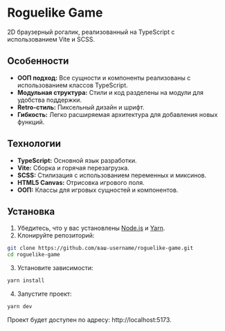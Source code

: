 # Roguelike Game

2D браузерный рогалик, реализованный на TypeScript с использованием Vite и SCSS.

<!-- ![Screenshot](screenshot.png) -->

## Особенности

- **ООП подход:** Все сущности и компоненты реализованы с использованием классов TypeScript.
- **Модульная структура:** Стили и код разделены на модули для удобства поддержки.
- **Retro-стиль:** Пиксельный дизайн и шрифт.
- **Гибкость:** Легко расширяемая архитектура для добавления новых функций.

## Технологии

- **TypeScript:** Основной язык разработки.
- **Vite:** Сборка и горячая перезагрузка.
- **SCSS:** Стилизация с использованием переменных и миксинов.
- **HTML5 Canvas:** Отрисовка игрового поля.
- **ООП:** Классы для игровых сущностей и компонентов.

## Установка

1. Убедитесь, что у вас установлены [Node.js](https://nodejs.org/) и [Yarn](https://yarnpkg.com/).
2. Клонируйте репозиторий:

```bash
git clone https://github.com/ваш-username/roguelike-game.git
cd roguelike-game
```

3. Установите зависимости:

```bash
yarn install
```

4. Запустите проект:

```bash
yarn dev
```

Проект будет доступен по адресу: http://localhost:5173.

